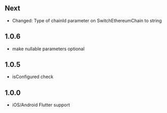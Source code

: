 ## Next

- Changed: Type of chainId parameter on SwitchEthereumChain to string

## 1.0.6

- make nullable parameters optional

## 1.0.5

- isConfigured check

## 1.0.0

- iOS/Android Flutter support
